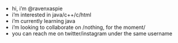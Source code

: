 - hi, i’m @ravenxaspie
- i’m interested in java/c++/c/html
- i’m currently learning java
- i’m looking to collaborate on /nothing, for the moment/
- you can reach me on twitter/instagram under the same username

<!---
ravenxaspie/ravenxaspie is a ✨ special ✨ repository because its `README.md` (this file) appears on your GitHub profile.
You can click the Preview link to take a look at your changes.
--->
